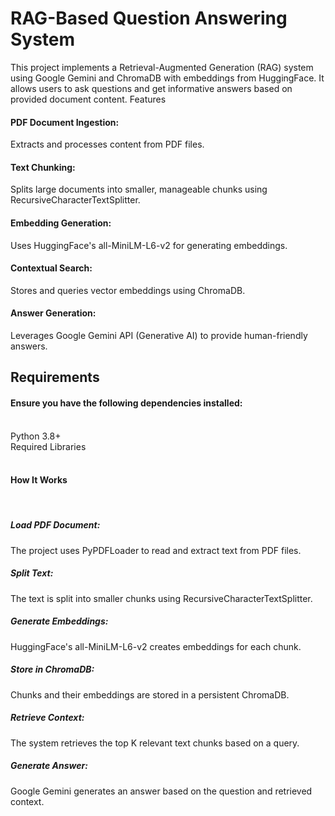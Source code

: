 <h1>RAG-Based Question Answering System</h1>
This project implements a Retrieval-Augmented Generation (RAG) system using Google Gemini and ChromaDB with embeddings from HuggingFace. It allows users to ask questions and get informative answers based on provided document content.
Features
<H4>PDF Document Ingestion:</H4> Extracts and processes content from PDF files.
<H4>Text Chunking: </H4>Splits large documents into smaller, manageable chunks using RecursiveCharacterTextSplitter.
<H4>Embedding Generation: </H4>Uses HuggingFace's all-MiniLM-L6-v2 for generating embeddings.
<H4>Contextual Search:</H4> Stores and queries vector embeddings using ChromaDB.
<H4>Answer Generation:</H4> Leverages Google Gemini API (Generative AI) to provide human-friendly answers.

<H2>Requirements</H2>
<H4>Ensure you have the following dependencies installed:</H4>
<br>
Python 3.8+<br>
Required Libraries<br>
<a?pip install google-generativeai langchain langchain-community chromadb sentence-transformers pypdf</a>
<br>
<h4>How It Works </h4></br>
<h5>Load PDF Document:</h5> The project uses PyPDFLoader to read and extract text from PDF files.<br>
<h5>Split Text: </h5>The text is split into smaller chunks using RecursiveCharacterTextSplitter.<br>
<h5>Generate Embeddings:</h5> HuggingFace's all-MiniLM-L6-v2 creates embeddings for each chunk.<br>
<h5>Store in ChromaDB:</h5> Chunks and their embeddings are stored in a persistent ChromaDB.<br>
<h5>Retrieve Context:</h5> The system retrieves the top K relevant text chunks based on a query.<br>
<h5>Generate Answer:</h5> Google Gemini generates an answer based on the question and retrieved context.<br>
